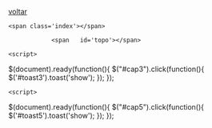 <!DOCTYPE html>
<html lang="pt">
<head>
 
<a href="index.html">voltar</a>

    <span class='index'></span>

  <span class='topo'></span>
 <meta name="viewport" content="width=device-width, initial-scale=1, shrink-to-fit=no">
<meta charset="utf-8">
    <link rel="stylesheet" href="https://cdn.jsdelivr.net/npm/bootstrap@4.6.1/dist/css/bootstrap.min.css">
<script src="https://cdn.jsdelivr.net/npm/jquery@3.5.1/dist/jquery.slim.min.js"></script>
  <script src="https://cdn.jsdelivr.net/npm/popper.js@1.16.1/dist/umd/popper.min.js"></script>
  <script src="https://cdn.jsdelivr.net/npm/bootstrap@4.6.1/dist/js/bootstrap.bundle.min.js"></script>

      			<span	id='topo'></span>

  </head>
      			<script>

      			$(function(){

$('#info').hide;

$('#titulo').click(function(){

$('#info').toggle();

});

});

				

      		

$(document).ready(function() {

    var $cap1= $('#cap1');

    var $sub1 = $('#sub1');  

    

var myArray = [$cap1, $sub1];

$('#cap1').mouseenter(function (){

$(this).addClass('newColor');

$(myArray).each(function(index, element) {

        $('#sub1').show();      

$('#cap1').mouseout(function() {

$('#sub1').hide();

$(this).removeClass('newColor');

    });

 });

});

});

$(document).ready(function() {

var $cap2= $('#cap2');

    var $sub2 = $('#sub2');  

var myArray = [$cap2, $sub2];

$('#cap2').mouseenter(function (){

$(this).addClass('newColor');

$(myArray).each(function(index, element) {

        $('#sub2').show();      

$('#cap2').mouseout(function() {

$('#sub2').hide();

$(this).removeClass('newColor');

    });

 });

});

});

$(document).ready(function() {

var $cap3= $('#cap3');

    var $sub3 = $('#sub3');  

var myArray = [$cap3, $sub3];

$('#cap3').mouseenter(function (){

$(this).addClass('newColor');

$(myArray).each(function(index, element) {

        $('#sub3').show();      

$('#cap3').mouseout(function() {

$('#sub3').hide();

$(this).removeClass('newColor');

    });

 });

});

});

$(document).ready(function() {

var $cap4= $('#cap4');

    var $sub4 = $('#sub4');  

var myArray = [$cap4, $sub4];

$('#cap4').mouseenter(function (){

$(this).addClass('newColor');

$(myArray).each(function(index, element) {

        $('#sub4').show();      

$('#cap4').mouseout(function() {

$('#sub4').hide();

$(this).removeClass('newColor');

    });

 });

});

});

$(document).ready(function() {

var $cap5= $('#cap5');

    var $sub5 = $('#sub5');  

    

var myArray = [$cap5, $sub5];

$('#cap5').mouseenter(function (){

$(this).addClass('newColor');

$(myArray).each(function(index, element) {

        $('#sub5').show();      

$('#cap5').mouseout(function() {

$('#sub5').hide();

$(this).removeClass('newColor');

    });

 });

});

});

$(document).ready(function() {

$('#sum').mouseenter(function (){

$(this).addClass('newColor');

$('#sum').mouseout(function() {

$(this).removeClass('newColor');

    });

 });

});

$(document).ready(function() {

$('#ref').mouseenter(function (){

$(this).addClass('newColor');

$('#ref').mouseout(function() {

$(this).removeClass('newColor');

    });

 });

});

$(document).ready(function() {

$('#ape').mouseenter(function (){

$(this).addClass('newColor');

$('#ape').mouseout(function() {

$(this).removeClass('newColor');

    });

 });

});

      </script>

<style>

            ul {

                list-style-type: none;

            }

            

          #sub1{

      display:none;

}

 #sub2{

      display:none;

}

 #sub3{

      display:none;

}

 #sub4{

      display:none;

}

 #sub5{

      display:none;

}

.newColor{

color:red;

}

        </style>

        

        <body>

        

 <div  class="container mt-3">
<p><b>Sumário</b></p> 
 <ul class="nav nav-tabs">

   <li class="nav-item" id="sumário">
    <a  class="nav-link"  href="#sumario" class="btn btn-info" role="button"> Sumário</a></li>
    
  <li class="nav-item" id="cap1">
    <a  class="nav-link"  href="#introdução" class="btn btn-info" role="button"> INTRODUÇÃO</a></li>

  

  <li class="nav-item" id="cap2">
    <a  class="nav-link"  href="#referencial" class="btn btn-info" role="button"> REFERENCIAL TEÓRICO</a></li>

 
      <li class="nav-item" id="cap3"><a class="nav-link" href="#mapeamento" class="btn btn-info" role="button">MAPEAMENTO SISTEMÁTICO DA LITERATURA </a></li>

            
  <li  class="nav-item" id="cap4"><a class="nav-link" href="#pesquisa" class="btn btn-info" role="button">PESQUISA COM PROFISSIONAIS</a></li>



  <li  class="nav-item" id="cap5"><a class="nav-link" href="#conclusão"  class="btn btn-info" role="button">CONCLUSÃO</a></li>

   <li  class="nav-item" id="referências"><a class="nav-link" href="#referencias"  class="btn btn-info" role="button">REFERÊNCIAS</a></li>
   
   
   <li  class="nav-item" id="apêndices"><a class="nav-link" href="#apendices"  class="btn btn-info" role="button">APÊNDICES</a></li>
          </ul>
         <ol class="breadcrumb">

  <li class="breadcrumb-item"><a href="index.html">Início</a></li>

  <li class="breadcrumb-item"><a href="sumario.html">Índice</a></li>

  

</ol>
  <div class="tab-content border mb-3">
    <div id="sumario" class="container tab-pane fade"><br><ul> 
<li>Sumário............................................................................................8</li></ul> 
    </div>
      
    <div id="introdução" class="container tab-pane fade"><br><ul> 
      <li>1. INTRODUÇÃO ...................................................................................................................................4</li>
      <li>1.1 Motivação Motivação Motivação........................................................................................5 </li> 
      <li>1.2 Objetivos................................................................................................................................5 </li>
      <li> 1.3 Metodologia.........................................................................................................................5</li>
      <li>1.4 Estrutura do Trabalho..........................................................................................................5</li></ul>
    </div>
<div id="referencial" class="container tab-pane fade"><br><ul>
        <li>2. REFERENCIAL TEÓRICO .................................................................................................................7</li>
        <li>2.1 Introdução.............................................................................................................................7</li>
        <li>2.2 Testes de Software ..............................................................................................................7</li>
        <li>2.3 Modelos de Maturidade ......................................................................................................8</li>
        <li>2.4 TMMi .....................................................................................................................................8</li>
        <li>2.4.1 Nível 1 – Inicial .......................................................................................................10</li>
        <li>2.4.2 Nível 2 – 2.4.1 Nível 1 – Inicial ..............................................................................10</li>
        <li>2.4.3 Nível 3 – Definido ...................................................................................................11</li>
        <li>2.4.4 Nível 4 – Mensurado ...............................................................................................11</li>
        <li>2.4.5 Nível 5 – Otimizado ................................................................................................12</li>
        <li>2.5 Áreas de Processos do TMMi Nível 2.................................................................................12</li>
        <li>2.5.1 Políticas e Estratégias de Testes ..............................................................................12</li>
        <li>2.5.2 Planejamento de Testes ...........................................................................................13</li>
        <li>2.5.3 Monitoramento e Controle do Processo de Teste...................................................14</li>
        <li>2.5.4 Design e Execução de testes...................................................................................15</li>
        
        <li>2.5.5 Ambiente de Testes.................................................................................................16 </li>
  <li>2.6 Considerações Finais................................17 </li></ul>
  </div>
    <div id="mapeamento" class="container tab-pane fade"><br><ul>
        <li>3. MAPEAMENTO SISTEMÁTICO DA LITERATURA .........................................................................17</li>
        <li>3.1 Introdução ...........................................................................................................................17</li>
        <li>3.2 Método de Pesquisa ............................................................................................................17</li>
        <li>3.2.1 Perguntas de pesquisa ............................................................................................17</li>
        <li>3.2.2 Estratégia de busca ................................................................................................17</li>
        <li>Resultados .........................................................................................................................18</li>
        <li>3.3.1 IEEE ......................................................................................................................20</li>
        <li>3.3.2 SCOPUS ................................................................................................................21</li>
        <li>3.3.3 GOOGLE SCHOLAR ...........................................................................................23</li>
        <li>3.3.4 ACM ......................................................................................................................25</li>
        <li>3.4 Considerações finais ...........................................................................................................25</li></ul>
      </div>
    <div id="pesquisa" class="container tab-pane fade"><br><ul>
        <li> 4. PESQUISA COM PROFISSIONAIS .................................................................................................27</li>
        <li>4.1 Introdução ...........................................................................................................................27</li>
        <li>4.2 Metodologia .......................................................................................................................27</li>
        <li>.3 Questionário .......................................................................................................................28</li>
        <li>4.4 Amostra ..............................................................................................................................28</li>
        <li>4.4.1 Perfil profissional e pessoal ..................................................................................28</li>
        <li>4.4.2 Perfil da empresa ..................................................................................................32</li>
        <li>4.4.3 Práticas do TMMi..................................................................................................33</li>
        <li>4.5 Considerações Finais ...............................................................................................45</li>
      </div></ul>
     <div id="conclusão" class="container tab-pane fade"><br><ul>
        
       <li>5.CONCLUSÃO ...................................................................................................................................47</li>
        <li>5.1 Considerações Finais .........................................................................................................47</li>
        <li>5.2 Limitações .........................................................................................................................47</li>
        <li>5.3 Trabalhos Futuros ..............................................................................................................48</li></ul>
         </div>
    
    <div id="toast1" class="toast" style="position: absolute; down: 0; right: 0;" role="alert" aria-live="assertive" aria-atomic="true"   data-delay="5000">
    <div class="toast-header">
     <strong class="mr-auto">Capítulo 1</strong> 
    </div>
    <div class="toast-body">
      Introdução           
    </div>
  </div>
    
    <div id="toast2" class="toast" style="position: absolute; down: 0; right: 0;" role="alert" aria-live="assertive" aria-atomic="true"   data-delay="5000">
    <div class="toast-header">
     <strong class="mr-auto">Capítulo 2</strong> 
    </div>
    <div class="toast-body">
      Referencial Teórico
    </div>
  </div>
    
     <div id="toast3" class="toast" style="position: absolute; down: 0; right: 0;" role="alert" aria-live="assertive" aria-atomic="true"   data-delay="5000">
    <div class="toast-header">
     <strong class="mr-auto">Capítulo 3</strong> 
    </div>
    <div class="toast-body">
      Mapeamento Sistemático da Literatura
    </div>
  </div>
    
    <div id="toast4" class="toast" style="position: absolute; down: 0; right: 0;" role="alert" aria-live="assertive" aria-atomic="true"   data-delay="5000">
    <div class="toast-header">
     <strong class="mr-auto">Capítulo 4</strong> 
    </div>
    <div class="toast-body">
      Pesquisa com Profissionais
    </div>
  </div>
    
    <div id="toast5" class="toast" style="position: absolute; down: 0; right: 0;" role="alert" aria-live="assertive" aria-atomic="true"   data-delay="5000">
    <div class="toast-header">
     <strong class="mr-auto">Capítulo 5</strong> 
    </div>
    <div class="toast-body">
      Conclusão
    </div>
  </div>
   </div>
   <a href="#topo">Voltar ao topo</a>
<script>
$(document).ready(function(){
  $("#cap1").click(function(){
    $('#toast1').toast('show');
    
  });
});
</script>
   
   <script>
$(document).ready(function(){
  $("#cap2").click(function(){
    $('#toast2').toast('show');
  });
});
</script>
   
    <script>
$(document).ready(function(){
  $("#cap3").click(function(){
    $('#toast3').toast('show');
  });
});
</script>
    
   <script>
$(document).ready(function(){
  $("#cap4").click(function(){
    $('#toast4').toast('show');
  });
});
</script>
   
    <script>
$(document).ready(function(){
  $("#cap5").click(function(){
    $('#toast5').toast('show');
  });
});
</script>
    <script>
$(document).ready(function(){
  $(".nav-tabs a").click(function(){
    $(this).tab('show');
  });
 $('.nav-tabs a').on('shown.bs.tab', function(event){
    var x = $(event.target).text();         //active tab
    var y = $(event.relatedTarget).text();  // previous tab
    $(".act span").text(x);
    $(".prev span").text(y);
  });
});
   </script>
</body>
      
</html>

